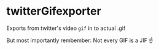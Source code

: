 # twitterGifexporter
Exports from twitter's video `gif` in to actual .gif

But most importantly rembember: Not every GIF is a JIF ☝️
